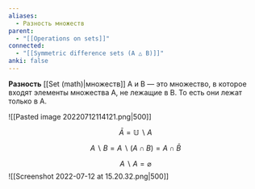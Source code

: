 ```yaml
---
aliases:
  - Разность множеств
parent:
  - "[[Operations on sets]]"
connected:
  - "[[Symmetric difference sets (A △ B)]]"
anki: false
---
```




**Разность** [[Set (math)|множеств]] A и B — это множество, в которое входят элементы множества A, не лежащие в B. То есть они лежат только в A.

![[Pasted image 20220712114121.png|500]]


$$\bar{A} = \mathbb{U} ∖ A$$

$$ A ∖ B = A ∖ (A \cap B) = A \cap \bar{B}$$

$$A ∖ A = \varnothing$$
![[Screenshot 2022-07-12 at 15.20.32.png|500]]

